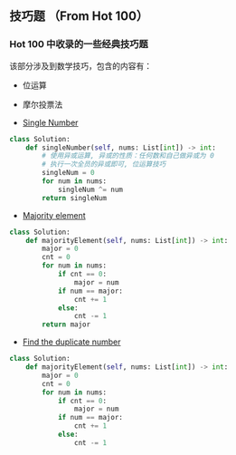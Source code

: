 ## 技巧题 （From Hot 100）  
### Hot 100 中收录的一些经典技巧题 
该部分涉及到数学技巧，包含的内容有：
- 位运算
- 摩尔投票法

- [ Single Number ]( https://leetcode.cn/problems/single-number/description/ )  
```python 
class Solution:
    def singleNumber(self, nums: List[int]) -> int:  
        # 使用异或运算, 异或的性质：任何数和自己做异或为 0 
        # 执行一次全员的异或即可, 位运算技巧
        singleNum = 0
        for num in nums:
            singleNum ^= num 
        return singleNum 
```    

- [ Majority element ]( https://leetcode.cn/problems/majority-element/description/?envType=study-plan-v2&envId=top-100-liked )  
```python 
class Solution:
    def majorityElement(self, nums: List[int]) -> int:  
        major = 0 
        cnt = 0 
        for num in nums:
            if cnt == 0:
                major = num 
            if num == major:
                cnt += 1 
            else:
                cnt -= 1
        return major 
```  

- [ Find the duplicate number ]( https://leetcode.cn/problems/find-the-duplicate-number/description/ )  
```python 
class Solution:
    def majorityElement(self, nums: List[int]) -> int:  
        major = 0 
        cnt = 0 
        for num in nums:
            if cnt == 0:
                major = num 
            if num == major:
                cnt += 1 
            else:
                cnt -= 1
        
